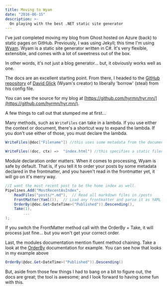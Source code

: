 ```yaml
---
title: Moving to Wyam
date: "2016-06-15"
description: >-
  On playing with the best .NET static site generator 
---
```


I've just completed moving my blog from Ghost hosted on Azure (back) to static pages on GitHub. Previously, I was using Jekyll; this time I'm using [Wyam](http://wyam.io/). Wyam is a static site generator written in C\#. It's very flexible, extensible, and comes with a lot of sweetness out of the box.

In other words, it's not just a blog generator... but, it obviously works well as one.

The docs are an excellent starting point. From there, I headed to the [GitHub repository](https://github.com/daveaglick/daveaglick) of [David Glick](https://twitter.com/daveaglick) (Wyam's creator) to liberally 'borrow' (steal) from his config file.

You can see the source for my blog at [https://github.com/hyrmn/hyr.mn/](https://github.com/hyrmn/hyr.mn/). 

A few things to call out that stumped me at first...

Many methods, such as `WriteFiles` can take in a lambda. If you use either the context or document, there's a shortcut way to expand the lambda. If you don't use either of those, you must declare the lambda.

```csharp
WriteFiles(@doc["Filename"]) //this uses some metadata from the document object

WriteFiles((doc, ctx) =>  "index.html") //this specifies a static filename
```

Module declaration order matters. When it comes to processing, Wyam is safe by default. That is, if you tell it to order your posts by some metadata declared in the frontmatter, and you haven't read in the frontmatter yet, it will go on it's merry way. 

```csharp
//I want the most recent post to be the home index as well.
Pipelines.Add("MostRecentAsIndex",
	ReadFiles("posts/*.md"),  // Read all markdown files in /posts
	FrontMatter(Yaml()),  // Load any frontmatter and parse it as YAML markup
	OrderBy(@doc.Get<DateTime>("Published")).Descending(),
	Take(1),
        ...
);
```

If you switch the FrontMatter method call with the OrderBy + Take, it will process just fine... but you won't get your correct order.

Last, the modules documentation mention fluent method chaining. Take a look at the [OrderBy](http://wyam.io/modules/orderby) documentation for example. You can see how that looks in my example above

```csharp
OrderBy(@doc.Get<DateTime>("Published")).Descending()
```

But, aside from those few things I had to bang on a bit to figure out, the docs are great; the tool is awesome; and I look forward to having some fun with this.
